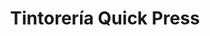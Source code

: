 ---
title: "Tintorería Quick Press"
url: /caracas/tintoreria-quick-press-av-arturo-michelena/
shop: Wäscherei
---